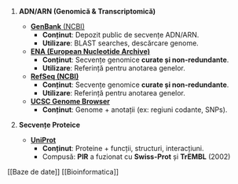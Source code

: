 1.  **ADN/ARN (Genomică & Transcriptomică)**
    - [**GenBank** (NCBI)](https://www.ncbi.nlm.nih.gov/genbank/)
	    -  **Conținut**: Depozit public de secvențe ADN/ARN.
	    -  **Utilizare**: BLAST searches, descărcare genome.
	- [**ENA (European Nucleotide Archive)**](https://www.ebi.ac.uk/ena/browser/home)
		-  **Conținut**: Secvențe genomice **curate și non-redundante**.
		-  **Utilizare**: Referință pentru anotarea genelor.
	- [**RefSeq (NCBI)**](https://www.ncbi.nlm.nih.gov/refseq/)
		- **Conținut**: Secvențe genomice **curate și non-redundante**.
		- **Utilizare**: Referință pentru anotarea genelor.
	- [**UCSC Genome Browser**](https://genome.ucsc.edu)
		 - **Conținut**: Genome + anotații (ex: regiuni codante, SNPs).
	
2.  **Secvențe Proteice**
	- [**UniProt**](https://www.uniprot.org/)
		 - **Conținut**: Proteine + funcții, structuri, interacțiuni.
		 - Compusă: **PIR** a fuzionat cu **Swiss-Prot** și **TrEMBL** (2002)
	   
















[[Baze de date]]
[[Bioinformatica]]